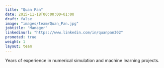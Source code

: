 ```yaml
---
title: "Quan Pan"
date: 2015-11-18T00:00:00+01:00
draft: false
image: "images/team/Quan_Pan.jpg"
jobtitle: "Manager"
linkedinurl: "https://www.linkedin.com/in/quanpan302"
promoted: true
weight: 1
layout: team
---
```


Years of experience in numerical simulation and machine learning projects.